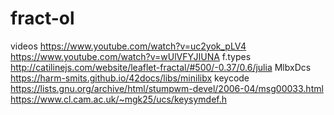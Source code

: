 # fract-ol
videos  https://www.youtube.com/watch?v=uc2yok_pLV4
        https://www.youtube.com/watch?v=wUlVFYJIUNA
f.types http://catilinejs.com/website/leaflet-fractal/#500/-0.37/0.6/julia
MlbxDcs https://harm-smits.github.io/42docs/libs/minilibx
keycode https://lists.gnu.org/archive/html/stumpwm-devel/2006-04/msg00033.html
        https://www.cl.cam.ac.uk/~mgk25/ucs/keysymdef.h
